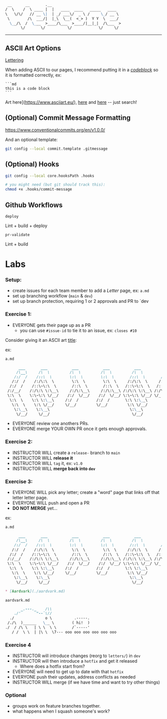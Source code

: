 ```md
 __      __       .__                               
/  \    /  \ ____ |  |   ____  ____   _____   ____  
\   \/\/   // __ \|  | _/ ___\/  _ \ /     \_/ __ \ 
 \        /\  ___/|  |_\  \__(  <_> )  Y Y  \  ___/ 
  \__/\  /  \___  >____/\___  >____/|__|_|  /\___  >
       \/       \/          \/            \/     \/ 
```
------

## ASCII Art Options

[Lettering](https://patorjk.com/software/taag/#p=display&f=Graffiti&t=Type%20Something%20)

When adding ASCII to our pages, I recommend putting it in a [*codeblock*](https://docs.github.com/en/get-started/writing-on-github/working-with-advanced-formatting/creating-and-highlighting-code-blocks) so it is formatted correctly, ex:

````
```md
this is a code block 
```
````

Art here](https://www.asciiart.eu/), [here](https://asciiart.website/) and [here](https://steamcommunity.com/groups/asciiartamalgamation) -- just search!

## (Optional) Commit Message Formatting

https://www.conventionalcommits.org/en/v1.0.0/

And an optional template:

```bash
git config --local commit.template .gitmessage
```

## (Optional) Hooks

```bash
git config --local core.hooksPath .hooks

# you might need (but git should track this):
chmod +x .hooks/commit-message
```

## Github Workflows

`deploy`

Lint + build + deploy

`pr-validate`

Lint + build

# Labs

### Setup:

- create issues for each team member to add a _Letter_ page, ex: `a.md`
- set up branching workflow (`main` & `dev`)
- set up branch protection, requiring 1 or 2 approvals and PR to `dev

### Exercise 1:

- EVERYONE gets their page up as a PR
  - you can use `#issue-id` to tie it to an issue, ex: `closes #10`

Consider giving it an ASCII art [title](https://patorjk.com/software/taag/#p=display&f=Isometric1&t=Letter%20A):

ex:

`a.md`
```md
      ___       ___           ___           ___           ___           ___                    ___     
     /\__\     /\  \         /\  \         /\  \         /\  \         /\  \                  /\  \    
    /:/  /    /::\  \        \:\  \        \:\  \       /::\  \       /::\  \                /::\  \   
   /:/  /    /:/\:\  \        \:\  \        \:\  \     /:/\:\  \     /:/\:\  \              /:/\:\  \  
  /:/  /    /::\~\:\  \       /::\  \       /::\  \   /::\~\:\  \   /::\~\:\  \            /::\~\:\  \ 
 /:/__/    /:/\:\ \:\__\     /:/\:\__\     /:/\:\__\ /:/\:\ \:\__\ /:/\:\ \:\__\          /:/\:\ \:\__\
 \:\  \    \:\~\:\ \/__/    /:/  \/__/    /:/  \/__/ \:\~\:\ \/__/ \/_|::\/:/  /          \/__\:\/:/  /
  \:\  \    \:\ \:\__\     /:/  /        /:/  /       \:\ \:\__\      |:|::/  /                \::/  / 
   \:\  \    \:\ \/__/     \/__/         \/__/         \:\ \/__/      |:|\/__/                 /:/  /  
    \:\__\    \:\__\                                    \:\__\        |:|  |                  /:/  /   
     \/__/     \/__/                                     \/__/         \|__|                  \/__/    
```

- EVERYONE review one anothers PRs.
- EVERYONE merge YOUR OWN PR once it gets enough approvals.

### Exercise 2:

- INSTRUCTOR WILL create a `release-` branch to `main`
- INSTRUCTOR WILL __release it__
- INSTRUCTOR WILL `tag` it, ex: `v1.0`
- INSTRUCTOR WILL __merge back into `dev`__

### Exercise 3:

- EVERYONE WILL pick any letter; create a "word" page that links off that letter letter page.
- EVERYONE WILL push and open a PR
- **DO NOT MERGE** yet...

ex:

`a.md`
```md
      ___       ___           ___           ___           ___           ___                    ___     
     /\__\     /\  \         /\  \         /\  \         /\  \         /\  \                  /\  \    
    /:/  /    /::\  \        \:\  \        \:\  \       /::\  \       /::\  \                /::\  \   
   /:/  /    /:/\:\  \        \:\  \        \:\  \     /:/\:\  \     /:/\:\  \              /:/\:\  \  
  /:/  /    /::\~\:\  \       /::\  \       /::\  \   /::\~\:\  \   /::\~\:\  \            /::\~\:\  \ 
 /:/__/    /:/\:\ \:\__\     /:/\:\__\     /:/\:\__\ /:/\:\ \:\__\ /:/\:\ \:\__\          /:/\:\ \:\__\
 \:\  \    \:\~\:\ \/__/    /:/  \/__/    /:/  \/__/ \:\~\:\ \/__/ \/_|::\/:/  /          \/__\:\/:/  /
  \:\  \    \:\ \:\__\     /:/  /        /:/  /       \:\ \:\__\      |:|::/  /                \::/  / 
   \:\  \    \:\ \/__/     \/__/         \/__/         \:\ \/__/      |:|\/__/                 /:/  /  
    \:\__\    \:\__\                                    \:\__\        |:|  |                  /:/  /   
     \/__/     \/__/                                     \/__/         \|__|                  \/__/    

* [Aardvark](./aardvark.md)
```

`aardvark.md`
```md
       _.---._    /\\
    ./'       "--`\//
  ./              o \          .-----.
 /./\  )______   \__ \        ( hi!  )
./  / /\ \   | \ \  \ \       /`-----'
   / /  \ \  | |\ \  \7--- ooo ooo ooo ooo ooo ooo

```

### Exercise 4

- INSTRUCTOR will introduce changes (reorg to `letters/`) in `dev`
- INSTRUCTOR will then introduce a `hotfix` and get it released
  - Where does a hotfix start from?
- EVERYONE will need to get up to date with that `hotfix` 
- EVERYONE push their updates, address conflicts as needed
- INSTRUCTOR WILL merge (if we have time and want to try other things)

### Optional

- groups work on feature branches together.
- what happens when I squash someone's work?